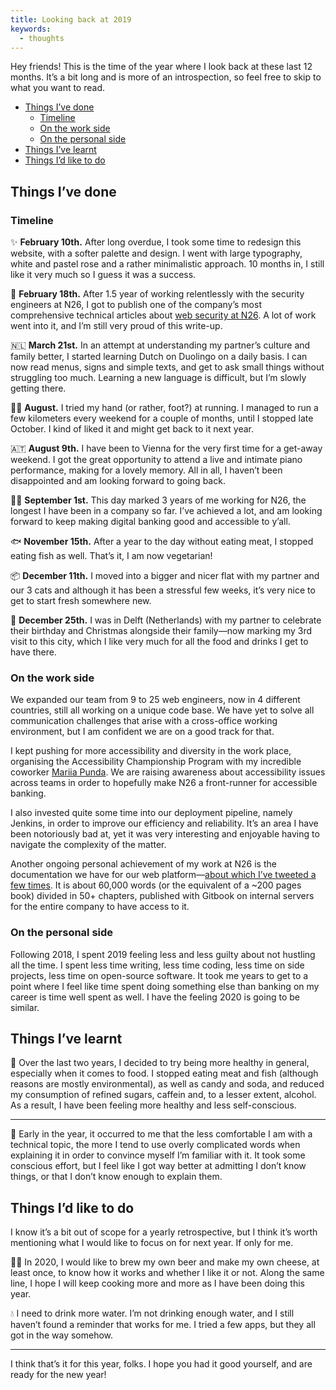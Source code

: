```yaml
---
title: Looking back at 2019
keywords:
  - thoughts
---
```


Hey friends! This is the time of the year where I look back at these last 12 months. It’s a bit long and is more of an introspection, so feel free to skip to what you want to read.

- [Things I’ve done](#things-ive-done)
  - [Timeline](#timeline)
  - [On the work side](#on-the-work-side)
  - [On the personal side](#on-the-personal-side)
- [Things I’ve learnt](#things-ive-learnt)
- [Things I’d like to do](#things-id-like-to-do)

## Things I’ve done

### Timeline

✨ **February 10th.** After long overdue, I took some time to redesign this website, with a softer palette and design. I went with large typography, white and pastel rose and a rather minimalistic approach. 10 months in, I still like it very much so I guess it was a success.

🔏 **February 18th.** After 1.5 year of working relentlessly with the security engineers at N26, I got to publish one of the company’s most comprehensive technical articles about [web security at N26](https://medium.com/insiden26/web-security-at-n26-d1b4644c32fb). A lot of work went into it, and I’m still very proud of this write-up.

🇳🇱 **March 21st.** In an attempt at understanding my partner’s culture and family better, I started learning Dutch on Duolingo on a daily basis. I can now read menus, signs and simple texts, and get to ask small things without struggling too much. Learning a new language is difficult, but I’m slowly getting there.

🏃‍♀️ **August.** I tried my hand (or rather, foot?) at running. I managed to run a few kilometers every weekend for a couple of months, until I stopped late October. I kind of liked it and might get back to it next year.

🇦🇹 **August 9th.** I have been to Vienna for the very first time for a get-away weekend. I got the great opportunity to attend a live and intimate piano performance, making for a lovely memory. All in all, I haven’t been disappointed and am looking forward to going back.

👩‍💻 **September 1st.** This day marked 3 years of me working for N26, the longest I have been in a company so far. I’ve achieved a lot, and am looking forward to keep making digital banking good and accessible to y’all.

🐟 **November 15th.** After a year to the day without eating meat, I stopped eating fish as well. That’s it, I am now vegetarian!

📦 **December 11th.** I moved into a bigger and nicer flat with my partner and our 3 cats and although it has been a stressful few weeks, it’s very nice to get to start fresh somewhere new.

🎄 **December 25th.** I was in Delft (Netherlands) with my partner to celebrate their birthday and Christmas alongside their family—now marking my 3rd visit to this city, which I like very much for all the food and drinks I get to have there.

### On the work side

We expanded our team from 9 to 25 web engineers, now in 4 different countries, still all working on a unique code base. We have yet to solve all communication challenges that arise with a cross-office working environment, but I am confident we are on a good track for that.

I kept pushing for more accessibility and diversity in the work place, organising the Accessibility Championship Program with my incredible coworker [Mariia Punda](https://twitter.com/mariiapunda). We are raising awareness about accessibility issues across teams in order to hopefully make N26 a front-runner for accessible banking.

I also invested quite some time into our deployment pipeline, namely Jenkins, in order to improve our efficiency and reliability. It’s an area I have been notoriously bad at, yet it was very interesting and enjoyable having to navigate the complexity of the matter.

Another ongoing personal achievement of my work at N26 is the documentation we have for our web platform—[about which I’ve tweeted a few times](https://twitter.com/HugoGiraudel/status/1189941543156797442?s=20). It is about 60,000 words (or the equivalent of a ~200 pages book) divided in 50+ chapters, published with Gitbook on internal servers for the entire company to have access to it.

### On the personal side

Following 2018, I spent 2019 feeling less and less guilty about not hustling all the time. I spent less time writing, less time coding, less time on side projects, less time on open-source software. It took me years to get to a point where I feel like time spent doing something else than banking on my career is time well spent as well. I have the feeling 2020 is going to be similar.

## Things I’ve learnt

🌱 Over the last two years, I decided to try being more healthy in general, especially when it comes to food. I stopped eating meat and fish (although reasons are mostly environmental), as well as candy and soda, and reduced my consumption of refined sugars, caffein and, to a lesser extent, alcohol. As a result, I have been feeling more healthy and less self-conscious.

---

🤯 Early in the year, it occurred to me that the less comfortable I am with a technical topic, the more I tend to use overly complicated words when explaining it in order to convince myself I’m familiar with it. It took some conscious effort, but I feel like I got way better at admitting I don’t know things, or that I don’t know enough to explain them.

## Things I’d like to do

I know it’s a bit out of scope for a yearly retrospective, but I think it’s worth mentioning what I would like to focus on for next year. If only for me.

👩‍🍳 In 2020, I would like to brew my own beer and make my own cheese, at least once, to know how it works and whether I like it or not. Along the same line, I hope I will keep cooking more and more as I have been doing this year.

💧 I need to drink more water. I’m not drinking enough water, and I still haven’t found a reminder that works for me. I tried a few apps, but they all got in the way somehow.

---

I think that’s it for this year, folks. I hope you had it good yourself, and are ready for the new year!
